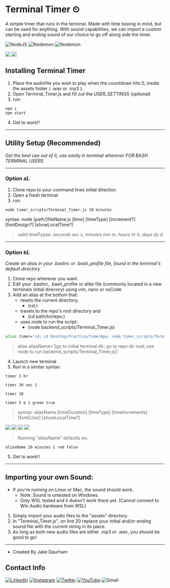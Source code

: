 # Terminal Timer ⏲
A simple timer that runs in the terminal. Made with time boxing in mind, but can be used for anything. With sound capabilities, we can import a custom starting and ending sound of our choice to go off along side the timer.

![NodeJS](https://img.shields.io/badge/node.js-6DA55F?style=for-the-badge&logo=node.js&logoColor=white)
![Nodemon](https://img.shields.io/badge/nodemon-6DA55F?style=for-the-badge&logo=node.js&logoColor=white)
![Nodemon](https://img.shields.io/badge/nodemon-6DA55F?style=for-the-badge&logo=nodemon)

![](https://media.giphy.com/media/ptAFyxqzfSBs28tDS4/giphy.gif)
![](https://media.giphy.com/media/sfiiPmUuRtPTvs7WeY/giphy.gif)


## Installing Terminal Timer
1. Place the audiofile you wish to play when the countdown hits 0, inside the assets folder ( .wav or .mp3 ).
2. Open Terminal_Timer.js and fill out the USER_SETTINGS (optional)
3. run:
```
npm i
npm start
```
4. Get to work!!
---
## Utility Setup (Recommended)
_Get the best use out of it, use easily in terminal wherever_
_FOR BASH TERMINAL USERS_

---
### Option a).
1. Clone repo to your command lines initial direction
2. Open a fresh terminal
3. run:
```
node timer_scripts/Terminal_Timer.js 10 minutes
```
syntax: node [path/]fileName.js [time] [timeType] [increment?] [fontDesign?] [showLocalTime?]
>valid timeTypes: _seconds sec s, minutes min m, hours hr h, days dy d_


---
### Option b).
_Create an alias in your .bashrc or .bash_profile file, found in the terminal's default directory_
1. Clone repo wherever you want.
2. Edit your .bashrc, .bash_profile or alike file (commonly located in a new terminals initial direcory) using vim, nano or vsCode
2. Add an alias at the bottom that:
    - resets the current directory,
        - (cd;)
    - travels to the repo's root directory and
        - (cd path/to/repo;)
    - uses node to run the script:
        - (node backend_scripts/Terminal_Timer.js)
``` bash
alias timer='cd; cd Desktop/Practice/timerApp; node timer_scripts/Terminal_Timer.js'
```

>alias aliasName='[go to initial terminal dir; go to repo dir root; use node to run backend_scripts/Terminal_Timer.js]'

4. Launch new terminal
5. Run in a similar syntax:
```
timer 1 hr
```
```
timer 30 sec 2
```
```
timer 10
```
```
timer 5 m 1 green true
```
>syntax: aliasName [timeDuration] [timeType] [timeIncrements] [fontColor] [showLocalTime?]

![](https://media.giphy.com/media/7x7vp9yPVEnZGXWlzv/giphy.gif)
![](https://media.giphy.com/media/nQAyLJXzeBaANxfyJa/giphy.gif)
![](https://media.giphy.com/media/t0Ob0tLiWa6cHCHPCU/giphy.gif)
![](https://media.giphy.com/media/KNNTUcZln6PLh5ntC7/giphy.gif)


> Running "aliasName" defaults on:

```
aliasName 10 minutes 1 red false
```
5. Get to work!!

---
## Importing your own Sound:
- If you're running on Linux or Mac, the sound should work.
    - Note: Sound is untested on Windows.
    - Only WSL tested and it doesn't work there yet. (Cannot connect to Win Audio hardware from WSL)

1. Simply import your audio files to the "assets" directory.
2. In "Terminal_Timer.js", on line 20 replace your initial and/or ending sound file with the current string in its place.
3. As long as both new audio files are either _.mp3_ or _.wav_, you should be good to go!



---
- Created By Jake Daurham
## Contact Info
[![LinkedIn](https://img.shields.io/badge/linkedin-%230077B5.svg?style=for-the-badge&logo=linkedin&logoColor=white)](https://www.linkedin.com/in/daurham) [![Instagram](https://img.shields.io/badge/Captain_Daurham-%23E4405F.svg?style=for-the-badge&logo=Instagram&logoColor=white)](https://www.instagram.com/captain_daurham/) [![Twitter](https://img.shields.io/badge/daurham-%231DA1F2.svg?style=for-the-badge&logo=Twitter&logoColor=white)](https://twitter.com/daurham) [![YouTube](https://img.shields.io/badge/daurham-%23FF0000.svg?style=for-the-badge&logo=YouTube&logoColor=white)](https://www.youtube.com/user/daurham) ![Gmail](https://img.shields.io/badge/Daurham95-D14836?style=for-the-badge&logo=gmail&logoColor=white)
